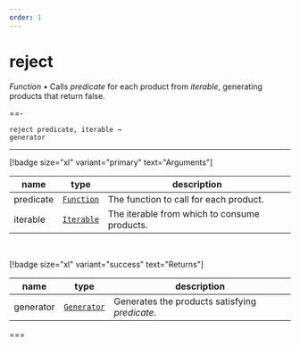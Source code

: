 ```yaml
---
order: 1
---
```

# reject

_Function_ &bull; Calls _predicate_ for each product from _iterable_, generating products that return false.


==- <pre><code>reject predicate, iterable &rarr; generator</code></pre>
<hr>

[!badge size="xl" variant="primary" text="Arguments"]

| name | type | description |
|------|------|-------------|
|predicate|[`Function`][Function]|The function to call for each product.|
|iterable|[`Iterable`][Iterable]|The iterable from which to consume products.|

<br>

[!badge size="xl" variant="success" text="Returns"]

| name | type | description |
|------|------|-------------|
|generator|[`Generator`][Generator]|Generates the products satisfying _predicate_.|



===




[Function]: https://developer.mozilla.org/en-US/docs/Web/JavaScript/Reference/Global_Objects/Function
[Iterable]: #
[Generator]: #